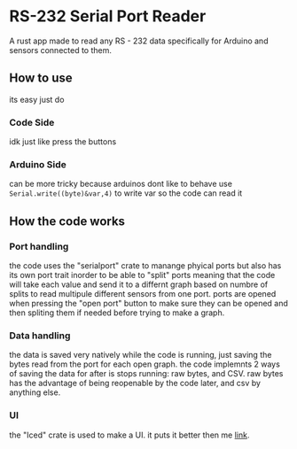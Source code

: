 # RS-232 Serial Port Reader

A rust app made to read any RS - 232 data specifically for Arduino and sensors connected to them.

## How to use

its easy just do

### Code Side
    
idk just like press the buttons 

### Arduino Side
    
can be more tricky because arduinos dont like to behave use `Serial.write((byte)&var,4)` to write var so the code can read it

## How the code works
 
### Port handling 
the code uses the "serialport" crate to manange phyical ports but also has its own port trait inorder to be able to "split" ports meaning that the code will take each value and send it to a differnt graph based on numbre of splits to read multipule different sensors from one port. ports are opened when pressing the "open port" button to make sure they can be opened and then spliting them if needed before trying to make a graph.
### Data handling
the data is saved very natively while the code is running, just saving the bytes read from the port for each open graph. the code implemnts 2 ways of saving the data for after is stops running: raw bytes, and CSV. raw bytes has the advantage of being reopenable by the code later, and csv by anything else.
### UI
the "Iced" crate is used to make a UI. it puts it better then me [link](https://iced.rs/).
